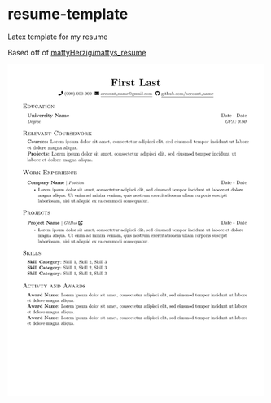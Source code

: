 # resume-template

Latex template for my resume

Based off of [mattyHerzig/mattys_resume](https://github.com/mattyHerzig/mattys_resume/tree/main)

![Resume Template Preview](./src/first_last_resume.png)